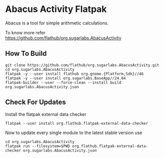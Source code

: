 # Abacus Activity Flatpak

Abacus is a tool for simple arithmetic calculations.

To know more refer https://github.com/flathub/org.sugarlabs.AbacusActivity

## How To Build

```
git clone https://github.com/flathub/org.sugarlabs.AbacusActivity.git
cd org.sugarlabs.AbacusActivity
flatpak -y --user install flathub org.gnome.{Platform,Sdk}//46
flatpak -y --user install org.sugarlabs.BaseApp//24.04
flatpak-builder --user --force-clean --install build org.sugarlabs.AbacusActivity.json
```

## Check For Updates

Install the flatpak external data checker
```
flatpak --user install org.flathub.flatpak-external-data-checker
```

Now to update every single module to the latest stable version use
```
cd org.sugarlabs.AbacusActivity
flatpak run --filesystem=$PWD org.flathub.flatpak-external-data-checker org.sugarlabs.AbacusActivity.json
```
